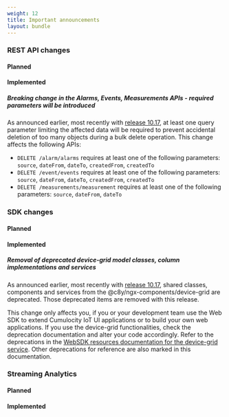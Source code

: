 ```yaml
---
weight: 12
title: Important announcements
layout: bundle
---
```


### REST API changes

#### Planned

#### Implemented

##### Breaking change in the Alarms, Events, Measurements APIs - required parameters will be introduced

As announced earlier, most recently with [release 10.17](/release-10-17-0/announcements-10-17-0), at least one query parameter limiting the affected data will be required to prevent accidental deletion of too many objects during a bulk delete operation.
This change affects the following APIs:

* `DELETE /alarm/alarms` requires at least one of the following parameters: `source`, `dateFrom`, `dateTo`, `createdFrom`, `createdTo`
* `DELETE /event/events` requires at least one of the following parameters: `source`, `dateFrom`, `dateTo`, `createdFrom`, `createdTo`
* `DELETE /measurements/measurement` requires at least one of the following parameters: `source`, `dateFrom`, `dateTo`


### SDK changes

#### Planned

#### Implemented

##### Removal of deprecated device-grid model classes, column implementations and services

As announced earlier, most recently with [release 10.17](/release-10-17-0/announcements-10-17-0), shared classes, components and services from the @c8y/ngx-components/device-grid are deprecated. Those deprecated items are removed with this release.

This change only affects you, if you or your development team use the Web SDK to extend Cumulocity IoT UI applications or to build your own web applications. If you use the device-grid functionalities, check the deprecation documentation and alter your code accordingly. Refer to the deprecations in the [WebSDK resources documentation for the device-grid service](http://resources.cumulocity.com/documentation/websdk/ngx-components/injectables/DeviceGridService.html). Other deprecations for reference are also marked in this documentation.

### Streaming Analytics

#### Planned

#### Implemented
